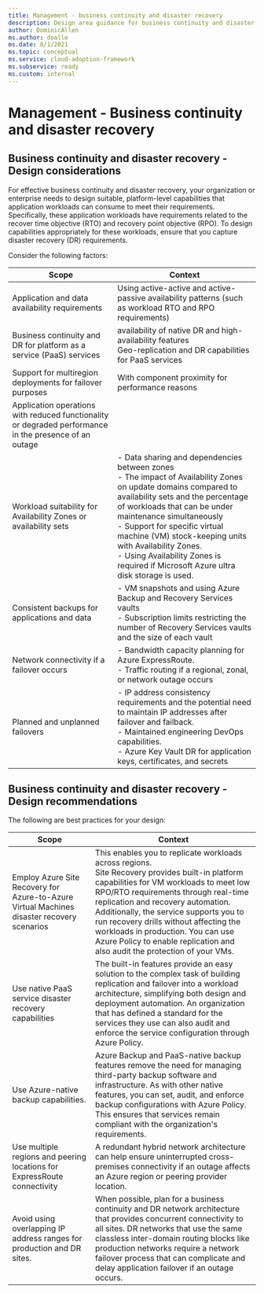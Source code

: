 ```yaml
---
title: Management - business continuity and disaster recovery
description: Design area guidance for business continuity and disaster recovery
author: DominicAllen
ms.author: doalle
ms.date: 8/1/2021
ms.topic: conceptual
ms.service: cloud-adoption-framework
ms.subservice: ready
ms.custom: internal
---
```



# Management - Business continuity and disaster recovery

## Business continuity and disaster recovery - Design considerations

For effective business continuity and disaster recovery, your organization or enterprise needs to design suitable, platform-level capabilities that application workloads can consume to meet their requirements. Specifically, these application workloads have requirements related to the recover time objective (RTO) and recovery point objective (RPO). To design capabilities appropriately for these workloads, ensure that you capture disaster recovery (DR) requirements.

Consider the following factors:

|Scope|Context|
|-|-|
|Application and data availability requirements| Using active-active and active-passive availability patterns (such as workload RTO and RPO requirements)|
|Business continuity and DR for platform as a service (PaaS) services |availability of native DR and high-availability features <br> Geo-replication and DR capabilities for PaaS services|
|Support for multiregion deployments for failover purposes| With component proximity for performance reasons|
|Application operations with reduced functionality or degraded performance in the presence of an outage| |
|Workload suitability for Availability Zones or availability sets|  - Data sharing and dependencies between zones <br>   - The impact of Availability Zones on update domains compared to availability sets and the percentage of workloads that can be under maintenance simultaneously <br> -  Support for specific virtual machine (VM) stock-keeping units with Availability Zones. <br>   - Using Availability Zones is required if Microsoft Azure ultra disk storage is used.|
|Consistent backups for applications and data| - VM snapshots and using Azure Backup and Recovery Services vaults <br>   - Subscription limits restricting the number of Recovery Services vaults and the size of each vault <br> |
|Network connectivity if a failover occurs|  - Bandwidth capacity planning for Azure ExpressRoute. <br>  - Traffic routing if a regional, zonal, or network outage occurs|
|Planned and unplanned failovers |  - IP address consistency requirements and the potential need to maintain IP addresses after failover and failback. <br>   - Maintained engineering DevOps capabilities. <br> - Azure Key Vault DR for application keys, certificates, and secrets|

## Business continuity and disaster recovery - Design recommendations

The following are best practices for your design:

|Scope|Context|
|-|-|
|Employ Azure Site Recovery for Azure-to-Azure Virtual Machines disaster recovery scenarios| This enables you to replicate workloads across regions. <br> Site Recovery provides built-in platform capabilities for VM workloads to meet low RPO/RTO requirements through real-time replication and recovery automation. Additionally, the service supports you to run recovery drills without affecting the workloads in production. You can use Azure Policy to enable replication and also audit the protection of your VMs.|
|Use native PaaS service disaster recovery capabilities|  The built-in features provide an easy solution to the complex task of building replication and failover into a workload architecture, simplifying both design and deployment automation. An organization that has defined a standard for the services they use can also audit and enforce the service configuration through Azure Policy.|
|Use Azure-native backup capabilities.| Azure Backup and PaaS-native backup features remove the need for managing third-party backup software and infrastructure. As with other native features, you can set, audit, and enforce backup configurations with Azure Policy. This ensures that services remain compliant with the organization's requirements.|
|Use multiple regions and peering locations for ExpressRoute connectivity| A redundant hybrid network architecture can help ensure uninterrupted cross-premises connectivity if an outage affects an Azure region or peering provider location.|
|Avoid using overlapping IP address ranges for production and DR sites.| When possible, plan for a business continuity and DR network architecture that provides concurrent connectivity to all sites. DR networks that use the same classless inter-domain routing blocks like production networks require a network failover process that can complicate and delay application failover if an outage occurs.|